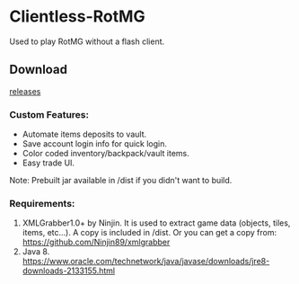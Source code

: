 # Clientless-RotMG

Used to play RotMG without a flash client.

## Download
<a href="https://github.com/arshma/Clientless-RotMG/releases"> releases </a>

### Custom Features:
- Automate items deposits to vault.
- Save account login info for quick login.
- Color coded inventory/backpack/vault items.
- Easy trade UI.


Note: Prebuilt jar available in /dist if you didn't want to build. 

### Requirements:
1) XMLGrabber1.0+ by Ninjin. It is used to extract game data (objects, tiles, items, etc...). A copy is included in /dist. Or you can get    a copy from: https://github.com/Ninjin89/xmlgrabber
2) Java 8. https://www.oracle.com/technetwork/java/javase/downloads/jre8-downloads-2133155.html

